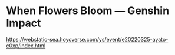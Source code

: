 # When Flowers Bloom — Genshin Impact
https://webstatic-sea.hoyoverse.com/ys/event/e20220325-ayato-c0xp/index.html